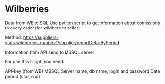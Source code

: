 # Wilberries
Data from WB to SQL
Use python script to get information about comissions to every order (for wildberries seller)

Method: https://suppliers-stats.wildberries.ru/api/v1/supplier/reportDetailByPeriod

Information from API send to MSSQL server 


For use this script, you need:

API-key (from WB)
MSSQL Server name, db name, login and password
Date period (star, end)
